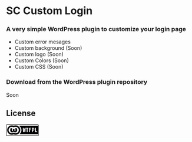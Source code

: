 # SC Custom Login

### A very simple WordPress plugin to customize your login page

* Custom error mesages
* Custom background (Soon)
* Custom logo (Soon)
* Custom Colors (Soon)
* Custom CSS (Soon)

### Download from the WordPress plugin repository
Soon


## License
[![WTFPL](wtfpl-badge.png "WTFPL")](https://github.com/zergiocosta/SC-Custom-Login/blob/master/LICENSE)